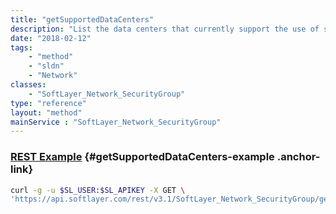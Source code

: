 ```yaml
---
title: "getSupportedDataCenters"
description: "List the data centers that currently support the use of security groups. "
date: "2018-02-12"
tags:
    - "method"
    - "sldn"
    - "Network"
classes:
    - "SoftLayer_Network_SecurityGroup"
type: "reference"
layout: "method"
mainService : "SoftLayer_Network_SecurityGroup"
---
```


### [REST Example](#getSupportedDataCenters-example) <a href="/article/rest/"><i class="fas fa-question"></i></a> {#getSupportedDataCenters-example .anchor-link} 
```bash
curl -g -u $SL_USER:$SL_APIKEY -X GET \
'https://api.softlayer.com/rest/v3.1/SoftLayer_Network_SecurityGroup/getSupportedDataCenters'
```
